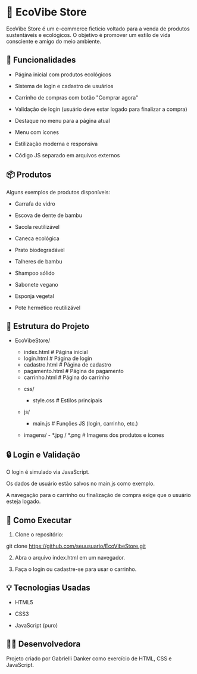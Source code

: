 # 🌱 EcoVibe Store

EcoVibe Store é um e-commerce fictício voltado para a venda de produtos sustentáveis e ecológicos. O objetivo é promover um estilo de vida consciente e amigo do meio ambiente.

## 🛒 Funcionalidades

- Página inicial com produtos ecológicos

- Sistema de login e cadastro de usuários

- Carrinho de compras com botão "Comprar agora"

- Validação de login (usuário deve estar logado para finalizar a compra)

- Destaque no menu para a página atual

- Menu com ícones

- Estilização moderna e responsiva

- Código JS separado em arquivos externos


## 📦 Produtos

Alguns exemplos de produtos disponíveis:

- Garrafa de vidro

- Escova de dente de bambu

- Sacola reutilizável

- Caneca ecológica

- Prato biodegradável

- Talheres de bambu

- Shampoo sólido

- Sabonete vegano

- Esponja vegetal

- Pote hermético reutilizável


## 📁 Estrutura do Projeto

+ EcoVibeStore/
    - index.html              # Página inicial
    - login.html              # Página de login
    - cadastro.html           # Página de cadastro
    - pagamento.html          # Página de pagamento
    - carrinho.html           # Página do carrinho

    + css/
        - style.css           # Estilos principais
          
    + js/
        - main.js             # Funções JS (login, carrinho, etc.)

    + imagens/
          - *.jpg / *.png       # Imagens dos produtos e ícones

## 🔒 Login e Validação

O login é simulado via JavaScript.

Os dados de usuário estão salvos no main.js como exemplo.

A navegação para o carrinho ou finalização de compra exige que o usuário esteja logado.


## 🚀 Como Executar

1. Clone o repositório:

git clone https://github.com/seuusuario/EcoVibeStore.git


2. Abra o arquivo index.html em um navegador.


3. Faça o login ou cadastre-se para usar o carrinho.



## 💡 Tecnologias Usadas

- HTML5

- CSS3

- JavaScript (puro)


## 👩‍💻 Desenvolvedora

Projeto criado por Gabrielli Danker como exercício de HTML, CSS e JavaScript.

